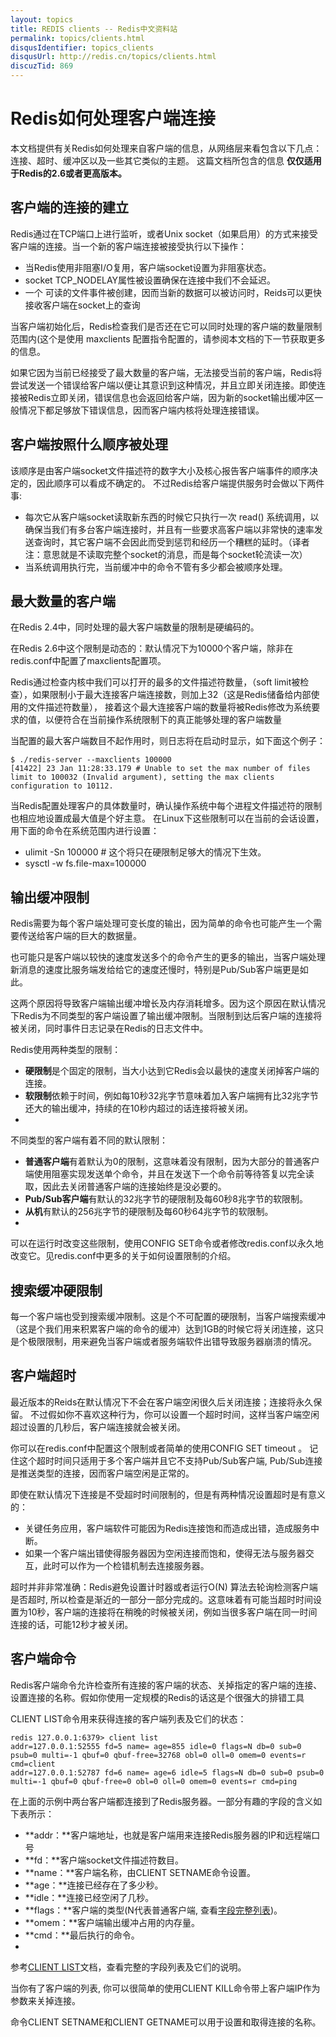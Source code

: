 ```yaml
---
layout: topics
title: REDIS clients -- Redis中文资料站
permalink: topics/clients.html
disqusIdentifier: topics_clients
disqusUrl: http://redis.cn/topics/clients.html
discuzTid: 869
---
```


# Redis如何处理客户端连接 #

本文档提供有关Redis如何处理来自客户端的信息，从网络层来看包含以下几点：连接、超时、缓冲区以及一些其它类似的主题。
这篇文档所包含的信息 **仅仅适用于Redis的2.6或者更高版本。**

## 客户端的连接的建立 ##

Redis通过在TCP端口上进行监听，或者Unix socket（如果启用）的方式来接受客户端的连接。当一个新的客户端连接被接受执行以下操作：

+ 当Redis使用非阻塞I/O复用，客户端socket设置为非阻塞状态。
+ socket TCP_NODELAY属性被设置确保在连接中我们不会延迟。
+ 一个 可读的文件事件被创建，因而当新的数据可以被访问时，Reids可以更快接收客户端在socket上的查询

当客户端初始化后，Redis检查我们是否还在它可以同时处理的客户端的数量限制范围内(这个是使用 maxclients 配置指令配置的，请参阅本文档的下一节获取更多的信息。

如果它因为当前已经接受了最大数量的客户端，无法接受当前的客户端，Redis将尝试发送一个错误给客户端以便让其意识到这种情况，并且立即关闭连接。即使连接被Redis立即关闭，错误信息也会返回给客户端，因为新的socket输出缓冲区一般情况下都足够放下错误信息，因而客户端内核将处理连接错误。

## 客户端按照什么顺序被处理 ##

该顺序是由客户端socket文件描述符的数字大小及核心报告客户端事件的顺序决定的，因此顺序可以看成不确定的。
不过Redis给客户端提供服务时会做以下两件事:

+ 每次它从客户端socket读取新东西的时候它只执行一次 read() 系统调用，以确保当我们有多台客户端连接时，并且有一些要求高客户端以非常快的速率发送查询时，其它客户端不会因此而受到惩罚和经历一个糟糕的延时。（译者注：意思就是不读取完整个socket的消息，而是每个socket轮流读一次）
+ 当系统调用执行完，当前缓冲中的命令不管有多少都会被顺序处理。

## 最大数量的客户端 ##

在Redis 2.4中，同时处理的最大客户端数量的限制是硬编码的。

在Redis 2.6中这个限制是动态的：默认情况下为10000个客户端，除非在redis.conf中配置了maxclients配置项。

Redis通过检查内核中我们可以打开的最多的文件描述符数量，（soft limit被检查），如果限制小于最大连接客户端连接数，则加上32（这是Redis储备给内部使用的文件描述符数量）， 接着这个最大连接客户端的数量将被Redis修改为系统要求的值，以便符合在当前操作系统限制下的真正能够处理的客户端数量

当配置的最大客户端数目不起作用时，则日志将在启动时显示，如下面这个例子：


	$ ./redis-server --maxclients 100000
	[41422] 23 Jan 11:28:33.179 # Unable to set the max number of files limit to 100032 (Invalid argument), setting the max clients configuration to 10112.


当Redis配置处理客户的具体数量时，确认操作系统中每个进程文件描述符的限制也相应地设置成最大值是个好主意。
在Linux下这些限制可以在当前的会话设置，用下面的命令在系统范围内进行设置：

+ ulimit -Sn 100000 # 这个将只在硬限制足够大的情况下生效。
+ sysctl -w fs.file-max=100000

## 输出缓冲限制 ##
Redis需要为每个客户端处理可变长度的输出，因为简单的命令也可能产生一个需要传送给客户端的巨大的数据量。

也可能只是客户端以较快的速度发送多个的命令产生的更多的输出，当客户端处理新消息的速度比服务端发给给它的速度还慢时，特别是Pub/Sub客户端更是如此。

这两个原因将导致客户端输出缓冲增长及内存消耗增多。因为这个原因在默认情况下Redis为不同类型的客户端设置了输出缓冲限制。当限制到达后客户端的连接将被关闭，同时事件日志记录在Redis的日志文件中。

Redis使用两种类型的限制：

+ **硬限制**是个固定的限制，当大小达到它Redis会以最快的速度关闭掉客户端的连接。
+ **软限制**依赖于时间，例如每10秒32兆字节意味着加入客户端拥有比32兆字节还大的输出缓冲，持续的在10秒内超过的话连接将被关闭。
+ 
不同类型的客户端有着不同的默认限制：

+ **普通客户端**有着默认为0的限制，这意味着没有限制，因为大部分的普通客户端使用阻塞实现发送单个命令，并且在发送下一个命令前等待答复以完全读取，因此去关闭普通客户端的连接始终是没必要的。
+ **Pub/Sub客户端**有默认的32兆字节的硬限制及每60秒8兆字节的软限制。
+ **从机**有默认的256兆字节的硬限制及每60秒64兆字节的软限制。
+ 
可以在运行时改变这些限制，使用CONFIG SET命令或者修改redis.conf以永久地改变它。见redis.conf中更多的关于如何设置限制的介绍。

## 搜索缓冲硬限制 ##
每一个客户端也受到搜索缓冲限制。这是个不可配置的硬限制，当客户端搜索缓冲（这是个我们用来积累客户端的命令的缓冲）达到1GB的时候它将关闭连接，这只是个极限限制，用来避免当客户端或者服务端软件出错导致服务器崩溃的情况。

## 客户端超时 ##
最近版本的Reids在默认情况下不会在客户端空闲很久后关闭连接；连接将永久保留。
不过假如你不喜欢这种行为，你可以设置一个超时时间，这样当客户端空闲超过设置的几秒后，客户端连接就会被关闭。

你可以在redis.conf中配置这个限制或者简单的使用CONFIG SET timeout <value>。
记住这个超时时间只适用于多个客户端并且它不支持Pub/Sub客户端, Pub/Sub连接是推送类型的连接，因而客户端空闲是正常的。

即使在默认情况下连接是不受超时时间限制的，但是有两种情况设置超时是有意义的：

+ 关键任务应用，客户端软件可能因为Redis连接饱和而造成出错，造成服务中断。
+ 如果一个客户端出错使得服务器因为空闲连接而饱和，使得无法与服务器交互，此时可以作为一个检错机制去连接服务器。

超时并非非常准确：Redis避免设置计时器或者运行O(N) 算法去轮询检测客户端是否超时, 所以检查是渐近的一部分一部分完成的。这意味着有可能当超时时间设置为10秒，客户端的连接将在稍晚的时候被关闭，例如当很多客户端在同一时间连接的话，可能12秒才被关闭。

## 客户端命令 ##

Redis客户端命令允许检查所有连接的客户端的状态、关掉指定的客户端的连接、设置连接的名称。假如你使用一定规模的Redis的话这是个很强大的排错工具

CLIENT LIST命令用来获得连接的客户端列表及它们的状态：


	redis 127.0.0.1:6379> client list
	addr=127.0.0.1:52555 fd=5 name= age=855 idle=0 flags=N db=0 sub=0 psub=0 multi=-1 qbuf=0 qbuf-free=32768 obl=0 oll=0 omem=0 events=r cmd=client
	addr=127.0.0.1:52787 fd=6 name= age=6 idle=5 flags=N db=0 sub=0 psub=0 multi=-1 qbuf=0 qbuf-free=0 obl=0 oll=0 omem=0 events=r cmd=ping


在上面的示例中两台客户端都连接到了Redis服务器。一部分有趣的字段的含义如下表所示：

+ **addr：**客户端地址，也就是客户端用来连接Redis服务器的IP和远程端口号
+ **fd：**客户端socket文件描述符数目。
+ **name：**客户端名称，由CLIENT SETNAME命令设置。
+ **age：**连接已经存在了多少秒。
+ **idle：**连接已经空闲了几秒。
+ **flags：**客户端的类型(N代表普通客户端, 查看[字段完整列表](/commands/client-list.html))。
+ **omem：**客户端输出缓冲占用的内存量。
+ **cmd：**最后执行的命令。
+ 
参考[CLIENT LIST](/commands/client-list.html)文档，查看完整的字段列表及它们的说明。

当你有了客户端的列表, 你可以很简单的使用CLIENT KILL命令带上客户端IP作为参数来关掉连接。

命令CLIENT SETNAME和CLIENT GETNAME可以用于设置和取得连接的名称。
